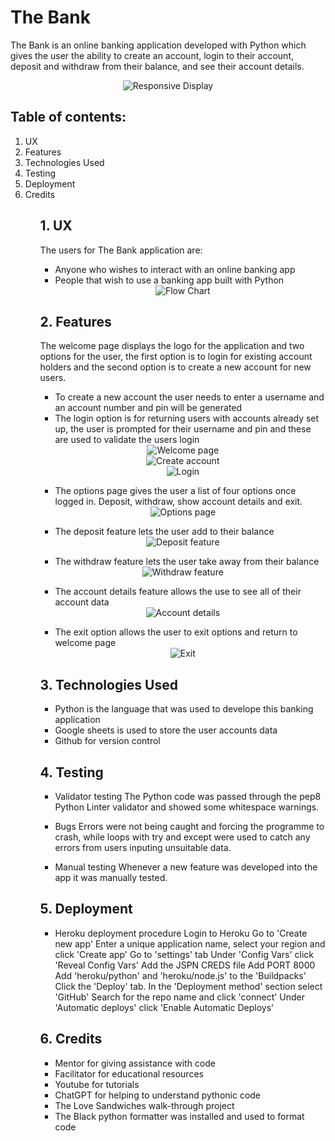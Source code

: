 # The Bank
The Bank is an online banking application developed with Python which gives the user the ability to create an account, login to their account, deposit and withdraw from their balance, and see their account details.

<div align="center">
  <img src="assets/responsive.PNG" alt="Responsive Display">
</div>

## Table of contents:

<ol>
    <li>UX</li>
    <li>Features</li>
    <li>Technologies Used</li>
    <li>Testing</li>
    <li>Deployment</li>
    <li>Credits</li>
<ol>

## 1. UX

The users for The Bank application are:
- Anyone who wishes to interact with an online banking app
- People that wish to use a banking app built with Python

<div align="center">
  <img src="assets/flow_chart.PNG" alt="Flow Chart">
</div>

## 2. Features

The welcome page displays the logo for the application and two options for the user,
the first option is to login for existing account holders and the second option is 
to create a new account for new users.
- To create a new account the user needs to enter a username and an account number
and pin will be generated
- The login option is for returning users with accounts already set up, the user is
prompted for their username and pin and these are used to validate the users login 

<div align="center">
  <img src="assets/welcome_page.PNG" alt="Welcome page">
</div>
<div align="center">
  <img src="assets/create_new_acc.PNG" alt="Create account">
</div>
<div align="center">
  <img src="assets/login.PNG" alt="Login">
</div>

- The options page gives the user a list of four options once logged in. Deposit, withdraw, show account
 details and exit.

<div align="center">
  <img src="assets/options.PNG" alt="Options page">
</div>

- The deposit feature lets the user add to their balance

<div align="center">
  <img src="assets/deposit.PNG" alt="Deposit feature">
</div>

- The withdraw feature lets the user take away from their balance

<div align="center">
  <img src="assets/withdraw.PNG" alt="Withdraw feature">
</div>

- The account details feature allows the use to see all of their account data

<div align="center">
  <img src="assets/acc_details.PNG" alt="Account details">
</div>

- The exit option allows the user to exit options and return to welcome page

<div align="center">
  <img src="assets/exit.PNG" alt="Exit">
</div>

## 3. Technologies Used

- Python is the language that was used to develope this banking application
- Google sheets is used to store the user accounts data
- Github for version control

## 4. Testing

- Validator testing
The Python code was passed through the pep8 Python Linter validator and showed some whitespace warnings.

- Bugs
Errors were not being caught and forcing the programme to crash, while loops with try and except were
used to catch any errors from users inputing unsuitable data.

- Manual testing
Whenever a new feature was developed into the app it was manually tested.

## 5. Deployment

- Heroku deployment procedure
Login to Heroku
Go to 'Create new app'
Enter a unique application name, select your region and click 'Create app'
Go to 'settings' tab
Under 'Config Vars' click 'Reveal Config Vars'
Add the JSPN CREDS file
Add PORT 8000
Add 'heroku/python' and 'heroku/node.js' to the 'Buildpacks'
Click the 'Deploy' tab.
In the 'Deployment method' section select 'GitHub'
Search for the repo name and click 'connect'
Under 'Automatic deploys' click 'Enable Automatic Deploys'

## 6. Credits

- Mentor for giving assistance with code 
- Facilitator for educational resources
- Youtube for tutorials
- ChatGPT for helping to understand pythonic code
- The Love Sandwiches walk-through project
- The Black python formatter was installed and used to format code